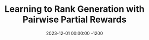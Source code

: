 ---
title:          "Learning to Rank Generation with Pairwise Partial Rewards"
date:           2023-12-01 00:00:00 -1200
selected:       true
pub:            "EMNLP"
pub_date:       "2023"
pub_last:       "Main"
# abstract: >-
#   This paper studies the use of reinforcement learning for conditional text generation, which overcomes the limitation of the prevalent supervised maximum likelihood estimation approach. However, it still suffers from challenges including the large action space and the delayed reward, as the reward can be computed only after an entire sequence is generated. To address these challenges, we propose a method that provides partial rewards for intermediate actions taken on partial sequences. This enables the model to promptly prioritize actions that lead to the generation of more desirable sequences. Our method’s key contribution lies in its focus on distinguishing relatively more desirable actions rather than striving to precisely estimate pointwise values for arbitrary partial sequences. Instead, our model learns to discern the relative desirability between pairs of actions, or rank actions in a pairwise manner, only when necessary and feasible. This is materialized in an efficient way by leveraging the prefix tree constructed from the sampled sequences. Experimental results on paraphrase generation and constrained machine translation tasks showcase the effectiveness of our method.
cover:          /assets/images/covers/2023-ppr.png
authors:
- Youngwon Lee*
- Jinu Lee*
- Seung-won Hwang
links:
  Paper: https://aclanthology.org/2023.emnlp-main.371/
---